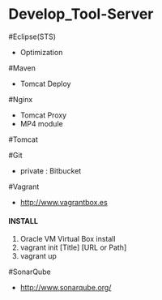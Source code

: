 Develop_Tool-Server
===================

#Eclipse(STS)
+ Optimization

#Maven
+ Tomcat Deploy

#Nginx
+ Tomcat Proxy
+ MP4 module

#Tomcat

#Git
+ private : Bitbucket

#Vagrant
+ http://www.vagrantbox.es

#### INSTALL
1. Oracle VM Virtual Box install
2. vagrant init [Title] [URL or Path]
3. vagrant up

#SonarQube
+ http://www.sonarqube.org/
